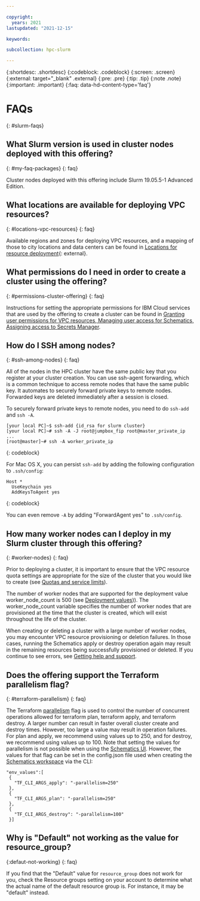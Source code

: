 ```yaml
---

copyright:
  years: 2021
lastupdated: "2021-12-15"

keywords: 

subcollection: hpc-slurm

---
```


{:shortdesc: .shortdesc}
{:codeblock: .codeblock}
{:screen: .screen}
{:external: target="_blank" .external}
{:pre: .pre}
{:tip: .tip}
{:note .note}
{:important: .important}
{:faq: data-hd-content-type='faq'}

# FAQs
{: #slurm-faqs}

## What Slurm version is used in cluster nodes deployed with this offering?

{: #my-faq-packages}
{: faq}

Cluster nodes deployed with this offering include Slurm 19.05.5-1 Advanced Edition. 

## What locations are available for deploying VPC resources?
{: #locations-vpc-resources}
{: faq}

Available regions and zones for deploying VPC resources, and a mapping of those to city locations and data centers can be found in [Locations for resource deployment](/docs/overview?topic=overview-locations){: external}.

## What permissions do I need in order to create a cluster using the offering?
{: #permissions-cluster-offering}
{: faq}

Instructions for setting the appropriate permissions for IBM Cloud services that are used by the offering to create a cluster can be found in [Granting user permissions for VPC resources, Managing user access for Schematics, Assigning access to Secrets Manager](/docs/vpc?topic=vpc-managing-user-permissions-for-vpc-resources&locale=en).


## How do I SSH among nodes?
{: #ssh-among-nodes}
{: faq}

All of the nodes in the HPC cluster have the same public key that you register at your cluster creation. You can use ssh-agent forwarding, which is a common technique to access remote nodes that have the same public key. It automates to securely forward private keys to remote nodes. Forwarded keys are deleted immediately after a session is closed.

To securely forward private keys to remote nodes, you need to do `ssh-add` and `ssh -A`.

```
[your local PC]~$ ssh-add {id_rsa for slurm cluster}
[your local PC]~# ssh -A -J root@jumpbox_fip root@master_private_ip
...
[root@master]~# ssh -A worker_private_ip
```
{: codeblock}

For Mac OS X, you can persist `ssh-add` by adding the following configuration to `.ssh/config`:

```
Host *
  UseKeychain yes
  AddKeysToAgent yes
```
{: codeblock}

You can even remove `-A` by adding "ForwardAgent yes" to `.ssh/config`.

## How many worker nodes can I deploy in my Slurm cluster through this offering?
{: #worker-nodes}
{: faq}

Prior to deploying a cluster, it is important to ensure that the VPC resource quota settings are appropriate for the size of the cluster that you would like to create (see [Quotas and service limits](/docs/vpc?topic=vpc-quotas)).

The number of worker nodes that are supported for the deployment value worker_node_count is 500 (see [Deployment values](/docs/hpc-slurm?topic=hpc-slurm-deployment-values))). The worker_node_count variable specifies the number of worker nodes that are provisioned at the time that the cluster is created, which will exist throughout the life of the cluster.

When creating or deleting a cluster with a large number of worker nodes, you may encounter VPC resource provisioning or deletion failures. In those cases, running the Schematics apply or destroy operation again may result in the remaining resources being successfully provisioned or deleted. If you continue to see errors, see [Getting help and support](/docs/hpc-slurm?topic=hpc-slurm-getting-help-and-support).

## Does the offering support the Terraform parallelism flag?
{: #terraform-parallelism}
{: faq}

The Terraform [parallelism](https://www.terraform.io/docs/cloud/workspaces/variables.html#parallelism) flag is used to control the number of concurrent operations allowed for terraform plan, terraform apply, and terraform destroy. A larger number can result in faster overall cluster create and destroy times. However, too large a value may result in operation failures. For plan and apply, we recommend using values up to 250, and for destroy, we recommend using values up to 100. Note that setting the values for parallelism is not possible when using the [Schematics UI](https://test.cloud.ibm.com/docs/hpc-slurm?topic=hpc-slurm-creating-workspace&interface=ui). However, the values for that flag can be set in the config.json file used when creating the [Schematics workspace](https://test.cloud.ibm.com/docs/hpc-slurm?topic=hpc-slurm-creating-workspace&interface=cli#create-workspace-cli) via the CLI:

 ```
 "env_values":[
  { 
    "TF_CLI_ARGS_apply": "-parallelism=250"
  },
  { 
    "TF_CLI_ARGS_plan": "-parallelism=250"
  },
  {
    "TF_CLI_ARGS_destroy": "-parallelism=100"
  }]
  ```

## Why is "Default" not working as the value for resource_group?
{:defaut-not-working}
{: faq}

If you find that the "Default" value for `resource_group` does not work for you, check the Resource groups setting on your account to determine what the actual name of the default resource group is. For instance, it may be "default" instead.